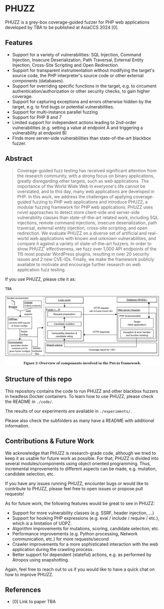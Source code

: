 PHUZZ
=====================================

PHUZZ is a grey-box coverage-guided fuzzer for PHP web applications developed by TBA to be published at AsiaCCS 2024 [0]. 

## Features

- Support for a variety of vulnerabilities: SQL Injection, Command Injection, Insecure Deserialization, Path Traversal, External Entity Injection, Cross-Site Scripting and Open Redirection
- Support for transparent instrumentation without modifying the target's source code, the PHP interpreter's source code or other external components (databases).
- Support for overriding specific functions in the target, e.g. to circument authentication/authorization or other security checks, to gain higher coverage.
- Support for capturing exceptions and errors otherwise hidden by the target, e.g. to find bugs or potential vulnerabilities.
- Support for multi-instance parallel fuzzing
- Support for PHP 8 and 7
- Limited support for independent actions leading to 2nd-order vulnerabilities (e.g. setting a value at endpoint A and triggering a vulnerability at endpoint B)
- Finds more server-side vulnerabilities than state-of-the-art blackbox fuzzer.

## Abstract 

> Coverage-guided fuzz testing has received significant attention from the research community, with a strong focus on binary applications, greatly disregarding other targets, such as web applications. The importance of the World Wide Web in everyone's life cannot be overstated, and to this day, many web applications are developed in PHP.  In this work, we address the challenges of applying coverage-guided fuzzing to PHP web applications and introduce PHUZZ, a modular fuzzing framework for PHP web applications. PHUZZ uses novel approaches to detect more client-side and server-side vulnerability classes than state-of-the-art related work, including SQL injections, remote command injections, insecure deserialization, path traversal, external entity injection, cross-site scripting, and open redirection. We evaluate PHUZZ on a diverse set of artificial and real-world web applications with known and unknown vulnerabilities, and compare it against a variety of state-of-the-art fuzzers. In order to show PHUZZ' effectiveness, we fuzz over 1,000 API endpoints of the 115 most popular WordPress plugins, resulting in over 20 security issues and 2 new CVE-IDs. Finally, we make the framework publicly available to motivate and encourage further research on web application fuzz testing.

If you use PHUZZ, please cite it as:

```
TBA
```

![PHUZZ overview](./doc/phuzz-overview.png)


## Structure of this repo

This repository contains the code to run PHUZZ and other blackbox fuzzers in headless Docker containers. To learn how to use PHUZZ, please check the README in `./code/`.

The results of our experiments are available in `./experiments/`.

Please also check the subfolders as many have a README with additional information.

## Contributions & Future Work

We acknowledge that PHUZZ is research-grade code, although we tried to keep it as usable for future work as possible. For that, PHUZZ is divided into several modules/components using object oriented programming. Thus, incremental improvements to different aspects can be made, e.g. mutation, candidate selection, etc.

If you have any issues running PHUZZ, encounter bugs or would like to contribute to PHUZZ, please feel free to open issues or propose pull requests!

As for future work, the following features would be great to see in PHUZZ:

- Support for more vulnerability classes (e.g. SSRF, header injection, ...)
- Support for hooking PHP expressions (e.g. eval / include / require / etc.), which is a limitation of UOPZ.
- Algorithm improvements for mutations, scoring, candidate selection, etc.
- Performance improvements (e.g. Python processing, Network communication, etc.) for more requests/second
- Crawler improvements for a more sophisticated interaction with the web application during the crawling process.
- Better support for dependent (stateful) actions, e.g. as performed by Atropos using snapshotting.

Again, feel free to reach out to us if you would like to have a quick chat on how to improve PHUZZ.

## References

- [0] Link to paper TBA
